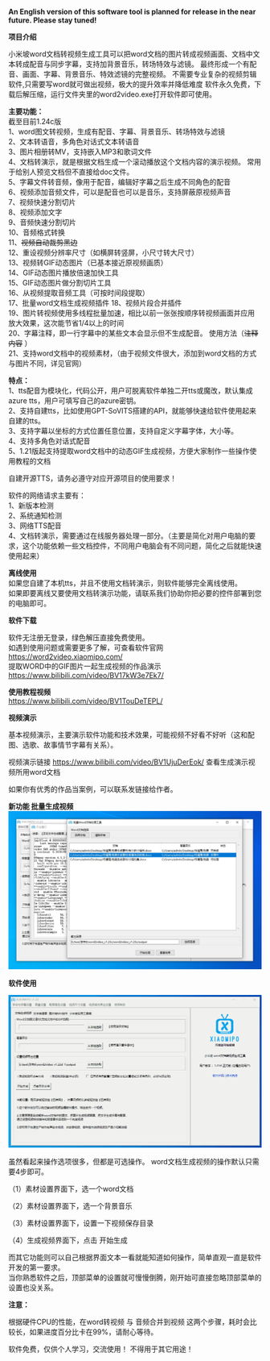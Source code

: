 **An English version of this software tool is planned for release in the near future. Please stay tuned!**

**项目介绍**

小米坡word文档转视频生成工具可以把word文档的图片转成视频画面、文档中文本转成配音与同步字幕，支持加背景音乐，转场特效与滤镜。
最终形成一个有配音、画面、字幕、背景音乐、特效滤镜的完整视频。
不需要专业复杂的视频剪辑软件,只需要写word就可做出视频，极大的提升效率并降低难度
软件永久免费，下载后解压缩，运行文件夹里的word2video.exe打开软件即可使用。

**主要功能：**  
截至目前1.24c版  
1、word图文转视频，生成有配音、字幕、背景音乐、转场特效与滤镜  
2、文本转语音，多角色对话式文本转语音  
3、图片相册转MV，支持嵌入MP3和歌词文件  
4、文档转演示，就是根据文档生成一个滚动播放这个文档内容的演示视频。 常用于给别人预览文档但不直接给doc文件。  
5、字幕文件转音频，像用于配音，编辑好字幕之后生成不同角色的配音  
6、视频添加音频文件，可以是配音也可以是音乐，支持屏蔽原视频声音   
7、视频快速分割切片  
8、视频添加文字  
9、音频快速分割切片  
10、音频格式转换  
11、~~视频自动裁剪黑边~~  
12、重设视频分辨率尺寸（如横屏转竖屏，小尺寸转大尺寸）  
13、视频转GIF动态图片（已基本接近原视频画质）  
14、GIF动态图片播放倍速加快工具  
15、GIF动态图片做分割切片工具  
16、从视频提取音频工具（可按时间段提取）  
17、批量word文档生成视频插件
18、视频片段合并插件  
19、图片转视频使用多线程批量加速，相比以前一张张按顺序转视频画面并应用放大效果，这次能节省1/4以上的时间  
20、字幕注释，即一行字幕中的某些文本会显示但不生成配音。 使用方法（~~注释内容~~ ）  
21、支持word文档中的视频素材，（由于视频文件很大，添加到word文档的方式与图片不同，详见官网）  

**特点：**  
1、tts配音为模块化，代码公开，用户可脱离软件单独二开tts或魔改，默认集成azure tts，用户可填写自己的azure密钥。  
2、支持自建tts，比如使用GPT-SoVITS搭建的API，就能够快速给软件使用起来自建的tts。  
3、支持字幕以坐标的方式位置任意位置，支持自定义字幕字体，大小等。  
4、支持多角色对话式配音  
5、1.21版起支持提取word文档中的动态GIF生成视频，方便大家制作一些操作使用教程的文档  

自建开源TTS，请务必遵守对应开源项目的使用要求！  

软件的网络请求主要有：  
1、新版本检测  
2、系统通知检测  
3、网络TTS配音  
4、文档转演示，需要通过在线服务器处理一部分。（主要是简化对用户电脑的要求，这个功能依赖一些文档控件，不同用户电脑会有不同问题，简化之后就能快速使用起来）  

**离线使用**  
如果您自建了本机tts，并且不使用文档转演示，则软件能够完全离线使用。  
如果即要离线又要使用文档转演示功能，请联系我们协助你把必要的控件部署到您的电脑即可。  


**软件下载**  

软件无注册无登录，绿色解压直接免费使用。  
如遇到使用问题或需要更多了解，可查看软件官网  
https://word2video.xiaomipo.com/  
提取WORD中的GIF图片一起生成视频的作品演示  
https://www.bilibili.com/video/BV17kW3e7Ek7/  

**使用教程视频**  
https://www.bilibili.com/video/BV1TouDeTEPL/  

**视频演示**  

基本视频演示，主要演示软件功能和技术效果，可能视频不好看不好听（这和配图、选歌、故事情节字幕有关系）。  

视频演示链接 https://www.bilibili.com/video/BV1UjuDerEok/ 查看生成演示视频所用word文档  

如果你有优秀的作品当案例，可以联系发链接给作者。  

**新功能 批量生成视频**
![image](https://github.com/feng8088/word2video/blob/main/%E6%89%B9%E9%87%8F-%E9%9D%99%E6%80%81.jpg)  

**软件使用**  

![image](https://github.com/feng8088/word2video/blob/main/1.22-2.gif)  

虽然看起来操作选项很多，但都是可选操作。 word文档生成视频的操作默认只需要4步即可。  

（1）素材设置界面下，选一个word文档  

（2）素材设置界面下，选一个背景音乐  

（3）素材设置界面下，设置一下视频保存目录  

（4）生成视频界面下，点击 开始生成  

而其它功能则可以自己根据界面文本一看就能知道如何操作，简单直观一直是软件开发的第一要求。  
当你熟悉软件之后，顶部菜单的设置就可慢慢倒腾，刚开始可直接忽略顶部菜单的设置也没关系。  

**注意：**  

根据硬件CPU的性能，在word转视频 与 音频合并到视频 这两个步骤，耗时会比较长，如果进度百分比卡在99%，请耐心等待。

软件免费，仅供个人学习，交流使用！ 不得用于其它用途！


